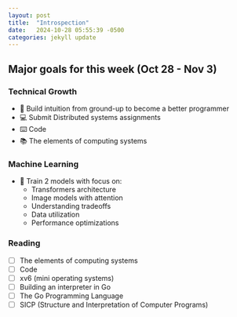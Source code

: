 ```yaml
---
layout: post
title:  "Introspection"
date:   2024-10-28 05:55:39 -0500
categories: jekyll update
---
```


## Major goals for this week (Oct 28 - Nov 3)

### Technical Growth
- 🧠 Build intuition from ground-up to become a better programmer
- 💻 Submit Distributed systems assignments
- ⌨️ Code
- 📚 The elements of computing systems

### Machine Learning
- 🤖 Train 2 models with focus on:
  - Transformers architecture
  - Image models with attention
  - Understanding tradeoffs
  - Data utilization
  - Performance optimizations


### Reading
- [ ] The elements of computing systems
- [ ] Code
- [ ] xv6 (mini operating systems)
- [ ] Building an interpreter in Go
- [ ] The Go Programming Language
- [ ] SICP (Structure and Interpretation of Computer Programs)
